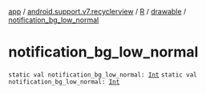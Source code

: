 [app](../../../index.md) / [android.support.v7.recyclerview](../../index.md) / [R](../index.md) / [drawable](index.md) / [notification_bg_low_normal](.)

# notification_bg_low_normal

`static val notification_bg_low_normal: `[`Int`](https://kotlinlang.org/api/latest/jvm/stdlib/kotlin/-int/index.html)
`static val notification_bg_low_normal: `[`Int`](https://kotlinlang.org/api/latest/jvm/stdlib/kotlin/-int/index.html)